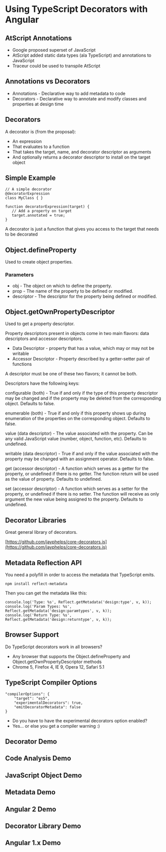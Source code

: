 
# Using TypeScript Decorators with Angular

## AtScript Annotations

* Google proposed superset of JavaScript
* AtScript added static data types (ala TypeScript) and annotations to JavaScript
* Traceur could be used to transpile AtScript

## Annotations vs Decorators

* Annotations - Declarative way to add metadata to code
* Decorators - Declarative way to annotate and modify classes and properties at design time

## Decorators

A decorator is (from the proposal):

* An expression
* That evaluates to a function
* That takes the target, name, and decorator descriptor as arguments
* And optionally returns a decorator descriptor to install on the target object

## Simple Example

```
// A simple decorator
@decoratorExpression
class MyClass { }

function decoratorExpression(target) {
   // Add a property on target
   target.annotated = true;
}
```

A decorator is just a function that gives you access to the target that needs to be decorated

## Object.defineProperty

Used to create object properties.

### Parameters

* obj - The object on which to define the property.
* prop - The name of the property to be defined or modified.
* descriptor - The descriptor for the property being defined or modified.

## Object.getOwnPropertyDescriptor

Used to get a property descriptor.

Property descriptors present in objects come in two main flavors: data descriptors and accessor descriptors.

* Data Descriptor - property that has a value, which may or may not be writable
* Accessor Descriptor - Property described by a getter-setter pair of functions

A descriptor must be one of these two flavors; it cannot be both.

Descriptors have the following keys:

configurable (both) - True if and only if the type of this property descriptor may be changed and if the property may be deleted from the corresponding object.
Defaults to false.

enumerable (both) - True if and only if this property shows up during enumeration of the properties on the corresponding object.
Defaults to false.

value (data descriptor) - The value associated with the property. Can be any valid JavaScript value (number, object, function, etc).
Defaults to undefined.

writable (data descriptor) - True if and only if the value associated with the property may be changed with an assignment operator.
Defaults to false.

get (accessor descriptor) - A function which serves as a getter for the property, or undefined if there is no getter. The function return will be used as the value of property.
Defaults to undefined.

set (accessor descriptor) - A function which serves as a setter for the property, or undefined if there is no setter. The function will receive as only argument the new value being assigned to the property.
Defaults to undefined.

## Decorator Libraries

Great general library of decorators.

[https://github.com/jayphelps/core-decorators.js](https://github.com/jayphelps/core-decorators.js)

## Metadata Reflection API

You need a polyfill in order to access the metadata that TypeScript emits.

```
npm install reflect-metadata
```

Then you can get the metadata like this:

```
console.log('Type: %s', Reflect.getMetadata('design:type', v, k));
console.log('Param Types: %s', Reflect.getMetadata('design:paramtypes', v, k));
console.log('Return Type: %s', Reflect.getMetadata('design:returntype', v, k));
```

## Browser Support

Do TypeScript decorators work in all browsers?

* Any browser that supports the Object.defineProperty and Object.getOwnPropertyDescriptor methods
* Chrome 5, Firefox 4, IE 9, Opera 12, Safari 5.1

## TypeScript Compiler Options

```
"compilerOptions": {
    "target": "es5",
    "experimentalDecorators": true,
    "emitDecoratorMetadata": false
}
```

* Do you have to have the experimental decorators option enabled?
 * Yes... or else you get a compiler warning :)

## Decorator Demo

## Code Analysis Demo

## JavaScript Object Demo

## Metadata Demo

## Angular 2 Demo

## Decorator Library Demo

## Angular 1.x Demo
